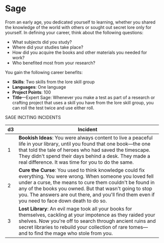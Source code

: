 # Sage

From an early age, you dedicated yourself to learning, whether you shared the knowledge of the world with others or sought out secret lore only for yourself. In defining your career, think about the following questions:

-   What subjects did you study?
-   Where did your studies take place?
-   How did you acquire the books and other materials you needed for work?
-   Who benefited most from your research?

You gain the following career benefits:

-   **Skills**: Two skills from the lore skill group
-   **Languages**: One language
-   **Project Points**: 100
-   **Title**—Expert Sage: Whenever you make a test as part of a research or crafting project that uses a skill you have from the lore skill group, you can roll the test twice and use either roll.

 SAGE INCITING INCIDENTS

| d3  | Incident                                                                                                                                                                                                                                                                                                                                  |
|--|----------------------------------------------------------------------|
| 1   | **Bookish Ideas**: You were always content to live a peaceful life in your library, until you found that one book—the one that told the tale of heroes who had saved the timescape. They didn't spend their days behind a desk. They made a real difference. It was time for you to do the same.                                          |
| 2   | **Cure the Curse**: You used to think knowledge could fix everything. You were wrong. When someone you loved fell under a curse, the means to cure them couldn't be found in any of the books you owned. But that wasn't going to stop you. The answers are out there, and you'll find them even if you need to face down death to do so. |
| 3   | **Lost Library**: An evil mage took all your books for themselves, cackling at your impotence as they raided your shelves. Now you're off to search through ancient ruins and secret libraries to rebuild your collection of rare tomes—and to find the mage who stole from you.                                                          |
